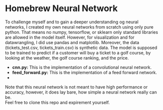 # Homebrew Neural Network  
To challenge myself and to gain a deeper understanding og neural networks, I created my own neural networks from scratch using only pure python. That means no numpy, tensorflow, or sklearn only standard libraries are allowed in the model itself.
However, for visualization and for datawrangling, I did use pandas and matplotlib. Moreover, the data (tickets_test.csv, tickets_train.csv) is synthetic data. The model is supposed to be trained to predict if a customer will buy a ticket to a golf course, by looking at the weather, the golf course ranking, and the price.  
- **cnn.py:** This is the implementation of a convolutional neural network.
- **feed_forward.py:** This is the implementation of a feed forward network.
- 
Note that this neural network is not meant to have high performance or accuracy, however, it does lay bare, how simple a neural network really can be.  
Feel free to clone this repo and expirement yourself.
